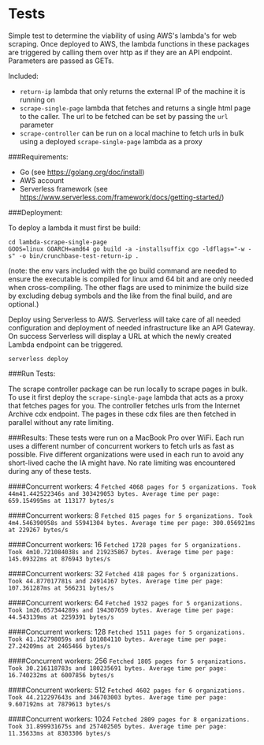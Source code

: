 # Tests

Simple test to determine the viability of using AWS's lambda's for web scraping. Once deployed to AWS, the lambda functions 
in these packages are triggered by calling them over http as if they are an API endpoint. Parameters are passed as GETs.

Included:
* `return-ip` lambda that only returns the external IP of the machine it is running on
* `scrape-single-page` lambda that fetches and returns a single html page to the caller. The url to be fetched can be set by passing the `url` parameter
* `scrape-controller` can be run on a local machine to fetch urls in bulk using a deployed `scrape-single-page` lambda as a proxy 

###Requirements:
* Go (see https://golang.org/doc/install)
* AWS account
* Serverless framework (see https://www.serverless.com/framework/docs/getting-started/) 

###Deployment:

To deploy a lambda it must first be build:
```
cd lambda-scrape-single-page
GOOS=linux GOARCH=amd64 go build -a -installsuffix cgo -ldflags="-w -s" -o bin/crunchbase-test-return-ip .
```
(note: the env vars included with the go build command are needed to ensure the executable is compiled for linux amd 64 bit and are only needed
when cross-compiling. The other flags are used to minimize the build size by excluding debug symbols and the like from the final build, and are optional.)

Deploy using Serverless to AWS. Serverless will take care of all needed configuration and deployment of needed infrastructure 
like an API Gateway. On success Serverless will display a URL at which the newly created Lambda endpoint can be triggered.
```
serverless deploy
```

###Run Tests:

The scrape controller package can be run locally to scrape pages in bulk. To use it first deploy the `scrape-single-page` 
lambda that acts as a proxy that fetches pages for you. The controller fetches urls from the Internet Archive cdx endpoint. 
The pages in these cdx files are then fetched in parallel without any rate limiting.

###Results:
These tests were run on a MacBook Pro over WiFi. Each run uses a different number of concurrent workers to fetch urls as 
fast as possible. Five different organizations were used in each run to avoid any short-lived cache the IA might have. No 
rate limiting was encountered during any of these tests.

####Concurrent workers: 4
`Fetched 4068 pages for 5 organizations. Took 44m41.442522346s and 303429053 bytes. Average time per page: 659.154995ms at 113177 bytes/s`

####Concurrent workers: 8
`Fetched 815 pages for 5 organizations. Took 4m4.546390958s and 55941304 bytes. Average time per page: 300.056921ms at 229267 bytes/s`

####Concurrent workers: 16
`Fetched 1728 pages for 5 organizations. Took 4m10.721084038s and 219235867 bytes. Average time per page: 145.09322ms at 876943 bytes/s`

####Concurrent workers: 32
`Fetched 418 pages for 5 organizations. Took 44.877017781s and 24914167 bytes. Average time per page: 107.361287ms at 566231 bytes/s`

####Concurrent workers: 64
`Fetched 1932 pages for 5 organizations. Took 1m26.057344289s and 194307659 bytes. Average time per page: 44.543139ms at 2259391 bytes/s`

####Concurrent workers: 128
`Fetched 1511 pages for 5 organizations. Took 41.162798059s and 101084110 bytes. Average time per page: 27.24209ms at 2465466 bytes/s`

####Concurrent workers: 256
`Fetched 1805 pages for 5 organizations. Took 30.216118783s and 180235691 bytes. Average time per page: 16.740232ms at 6007856 bytes/s`

####Concurrent workers: 512
`Fetched 4602 pages for 6 organizations. Took 44.212297643s and 346703003 bytes. Average time per page: 9.607192ms at 7879613 bytes/s`

####Concurrent workers: 1024
`Fetched 2809 pages for 8 organizations. Took 31.899931675s and 257402505 bytes. Average time per page: 11.35633ms at 8303306 bytes/s
`
